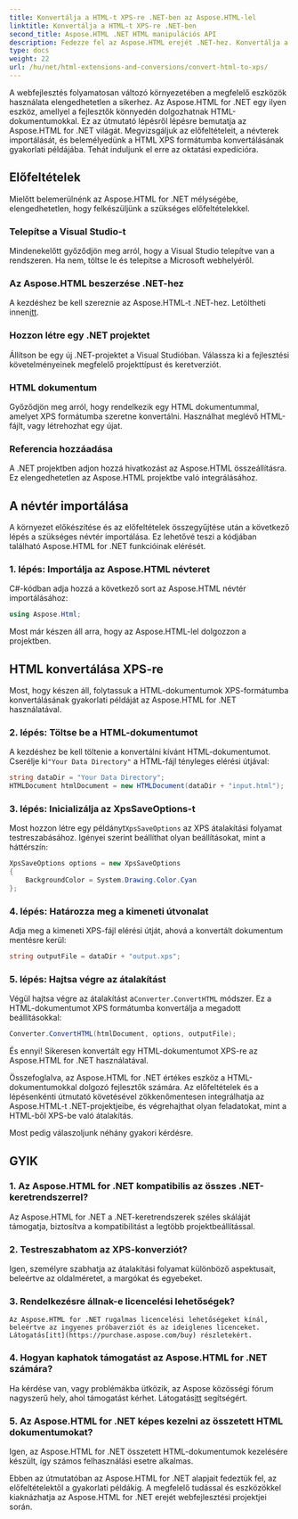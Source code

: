 ```yaml
---
title: Konvertálja a HTML-t XPS-re .NET-ben az Aspose.HTML-lel
linktitle: Konvertálja a HTML-t XPS-re .NET-ben
second_title: Aspose.HTML .NET HTML manipulációs API
description: Fedezze fel az Aspose.HTML erejét .NET-hez. Konvertálja a HTML-t XPS-re könnyedén. Előfeltételek, lépésenkénti útmutató és GYIK mellékelve.
type: docs
weight: 22
url: /hu/net/html-extensions-and-conversions/convert-html-to-xps/
---
```


A webfejlesztés folyamatosan változó környezetében a megfelelő eszközök használata elengedhetetlen a sikerhez. Az Aspose.HTML for .NET egy ilyen eszköz, amellyel a fejlesztők könnyedén dolgozhatnak HTML-dokumentumokkal. Ez az útmutató lépésről lépésre bemutatja az Aspose.HTML for .NET világát. Megvizsgáljuk az előfeltételeit, a névterek importálását, és belemélyedünk a HTML XPS formátumba konvertálásának gyakorlati példájába. Tehát induljunk el erre az oktatási expedícióra.

## Előfeltételek

Mielőtt belemerülnénk az Aspose.HTML for .NET mélységébe, elengedhetetlen, hogy felkészüljünk a szükséges előfeltételekkel.

### Telepítse a Visual Studio-t

Mindenekelőtt győződjön meg arról, hogy a Visual Studio telepítve van a rendszeren. Ha nem, töltse le és telepítse a Microsoft webhelyéről.

### Az Aspose.HTML beszerzése .NET-hez

 A kezdéshez be kell szereznie az Aspose.HTML-t .NET-hez. Letöltheti innen[itt](https://releases.aspose.com/html/net/).

### Hozzon létre egy .NET projektet

Állítson be egy új .NET-projektet a Visual Studióban. Válassza ki a fejlesztési követelményeinek megfelelő projekttípust és keretverziót.

### HTML dokumentum

Győződjön meg arról, hogy rendelkezik egy HTML dokumentummal, amelyet XPS formátumba szeretne konvertálni. Használhat meglévő HTML-fájlt, vagy létrehozhat egy újat.

### Referencia hozzáadása

A .NET projektben adjon hozzá hivatkozást az Aspose.HTML összeállításra. Ez elengedhetetlen az Aspose.HTML projektbe való integrálásához.

## A névtér importálása

A környezet előkészítése és az előfeltételek összegyűjtése után a következő lépés a szükséges névtér importálása. Ez lehetővé teszi a kódjában található Aspose.HTML for .NET funkcióinak elérését.

### 1. lépés: Importálja az Aspose.HTML névteret

C#-kódban adja hozzá a következő sort az Aspose.HTML névtér importálásához:

```csharp
using Aspose.Html;
```

Most már készen áll arra, hogy az Aspose.HTML-lel dolgozzon a projektben.

## HTML konvertálása XPS-re

Most, hogy készen áll, folytassuk a HTML-dokumentumok XPS-formátumba konvertálásának gyakorlati példáját az Aspose.HTML for .NET használatával.

### 2. lépés: Töltse be a HTML-dokumentumot

 A kezdéshez be kell töltenie a konvertálni kívánt HTML-dokumentumot. Cserélje ki`"Your Data Directory"` a HTML-fájl tényleges elérési útjával:

```csharp
string dataDir = "Your Data Directory";
HTMLDocument htmlDocument = new HTMLDocument(dataDir + "input.html");
```

### 3. lépés: Inicializálja az XpsSaveOptions-t

 Most hozzon létre egy példányt`XpsSaveOptions` az XPS átalakítási folyamat testreszabásához. Igényei szerint beállíthat olyan beállításokat, mint a háttérszín:

```csharp
XpsSaveOptions options = new XpsSaveOptions
{
    BackgroundColor = System.Drawing.Color.Cyan
};
```

### 4. lépés: Határozza meg a kimeneti útvonalat

Adja meg a kimeneti XPS-fájl elérési útját, ahová a konvertált dokumentum mentésre kerül:

```csharp
string outputFile = dataDir + "output.xps";
```

### 5. lépés: Hajtsa végre az átalakítást

 Végül hajtsa végre az átalakítást a`Converter.ConvertHTML` módszer. Ez a HTML-dokumentumot XPS formátumba konvertálja a megadott beállításokkal:

```csharp
Converter.ConvertHTML(htmlDocument, options, outputFile);
```

És ennyi! Sikeresen konvertált egy HTML-dokumentumot XPS-re az Aspose.HTML for .NET használatával.

Összefoglalva, az Aspose.HTML for .NET értékes eszköz a HTML-dokumentumokkal dolgozó fejlesztők számára. Az előfeltételek és a lépésenkénti útmutató követésével zökkenőmentesen integrálhatja az Aspose.HTML-t .NET-projektjeibe, és végrehajthat olyan feladatokat, mint a HTML-ből XPS-be való átalakítás.

Most pedig válaszoljunk néhány gyakori kérdésre.

## GYIK

### 1. Az Aspose.HTML for .NET kompatibilis az összes .NET-keretrendszerrel?
   Az Aspose.HTML for .NET a .NET-keretrendszerek széles skáláját támogatja, biztosítva a kompatibilitást a legtöbb projektbeállítással.

### 2. Testreszabhatom az XPS-konverziót?
   Igen, személyre szabhatja az átalakítási folyamat különböző aspektusait, beleértve az oldalméretet, a margókat és egyebeket.

### 3. Rendelkezésre állnak-e licencelési lehetőségek?
    Az Aspose.HTML for .NET rugalmas licencelési lehetőségeket kínál, beleértve az ingyenes próbaverziót és az ideiglenes licenceket. Látogatás[itt](https://purchase.aspose.com/buy) részletekért.

### 4. Hogyan kaphatok támogatást az Aspose.HTML for .NET számára?
   Ha kérdése van, vagy problémákba ütközik, az Aspose közösségi fórum nagyszerű hely, ahol támogatást kérhet. Látogatás[itt](https://forum.aspose.com/) segítségért.

### 5. Az Aspose.HTML for .NET képes kezelni az összetett HTML dokumentumokat?
   Igen, az Aspose.HTML for .NET összetett HTML-dokumentumok kezelésére készült, így számos felhasználási esetre alkalmas.

Ebben az útmutatóban az Aspose.HTML for .NET alapjait fedeztük fel, az előfeltételektől a gyakorlati példákig. A megfelelő tudással és eszközökkel kiaknázhatja az Aspose.HTML for .NET erejét webfejlesztési projektjei során.